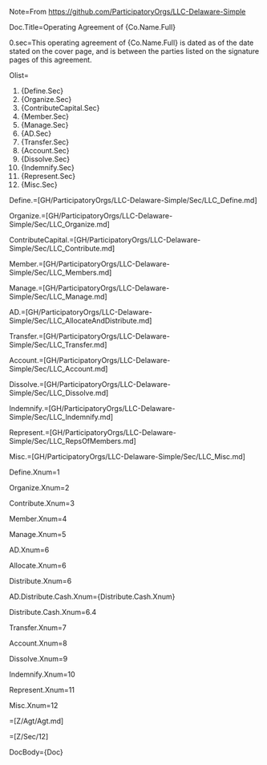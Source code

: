 Note=From <a href="https://github.com/ParticipatoryOrgs/LLC-Delaware-Simple">https://github.com/ParticipatoryOrgs/LLC-Delaware-Simple</a>

Doc.Title=Operating Agreement of {Co.Name.Full}


0.sec=This operating agreement of {Co.Name.Full} is dated as of the date stated on the cover page, and is between the parties listed on the signature pages of this agreement.

Olist=<ol><li>{Define.Sec}<li>{Organize.Sec}<li>{ContributeCapital.Sec}<li>{Member.Sec}<li>{Manage.Sec}<li>{AD.Sec}<li>{Transfer.Sec}<li>{Account.Sec}<li>{Dissolve.Sec}<li>{Indemnify.Sec}<li>{Represent.Sec}<li>{Misc.Sec}</ol>

Define.=[GH/ParticipatoryOrgs/LLC-Delaware-Simple/Sec/LLC_Define.md]

Organize.=[GH/ParticipatoryOrgs/LLC-Delaware-Simple/Sec/LLC_Organize.md]

ContributeCapital.=[GH/ParticipatoryOrgs/LLC-Delaware-Simple/Sec/LLC_Contribute.md]

Member.=[GH/ParticipatoryOrgs/LLC-Delaware-Simple/Sec/LLC_Members.md]

Manage.=[GH/ParticipatoryOrgs/LLC-Delaware-Simple/Sec/LLC_Manage.md]

AD.=[GH/ParticipatoryOrgs/LLC-Delaware-Simple/Sec/LLC_AllocateAndDistribute.md]

Transfer.=[GH/ParticipatoryOrgs/LLC-Delaware-Simple/Sec/LLC_Transfer.md]

Account.=[GH/ParticipatoryOrgs/LLC-Delaware-Simple/Sec/LLC_Account.md]

Dissolve.=[GH/ParticipatoryOrgs/LLC-Delaware-Simple/Sec/LLC_Dissolve.md]

Indemnify.=[GH/ParticipatoryOrgs/LLC-Delaware-Simple/Sec/LLC_Indemnify.md]

Represent.=[GH/ParticipatoryOrgs/LLC-Delaware-Simple/Sec/LLC_RepsOfMembers.md]

Misc.=[GH/ParticipatoryOrgs/LLC-Delaware-Simple/Sec/LLC_Misc.md]


Define.Xnum=1

Organize.Xnum=2

Contribute.Xnum=3

Member.Xnum=4

Manage.Xnum=5

AD.Xnum=6

Allocate.Xnum=6

Distribute.Xnum=6

AD.Distribute.Cash.Xnum={Distribute.Cash.Xnum}

Distribute.Cash.Xnum=6.4

Transfer.Xnum=7

Account.Xnum=8

Dissolve.Xnum=9

Indemnify.Xnum=10

Represent.Xnum=11

Misc.Xnum=12

=[Z/Agt/Agt.md]

=[Z/Sec/12]

DocBody=<!DOCTYPE html><html><head><title>{PageName}</title><style>ol (Curly-)list-style-type: decimal;(-Curly) ol ol (Curly-)list-style-type: decimal;(-Curly) ol ol ol (Curly-)list-style-type: lower-alpha;(-Curly) ol ol ol ol (Curly-)list-style-type: lower-roman;(-Curly) ol ol ol ol ol (Curly-)list-style-type: decimal;(-Curly) ol ol ol ol ol ol (Curly-)list-style-type: upper-roman;(-Curly) ol ol ol ol ol ol ol (Curly-)list-style-type: lower-alpha;(-Curly)</style></head><body>{Doc}
